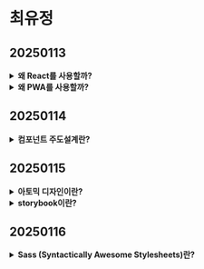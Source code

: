 # 최유정

## 20250113
<details>
    <summary>
    <b>왜 React를 사용할까?</b>
    </summary>

<ul>
    <h5>React 선택 이유 </h5>
    <li>WebRTC 관련 라이브러리와 예제가 더 풍부</li>
    <li>카카오맵/모빌리티 API 연동 사례가 더 많음</li>
    <li>국내외 커뮤니티가 더 크고 활성화되어 문제 해결이 용이</li>
</ul>
<ul>
    <h5>Vue3 대비 단점 보완 방법</h5>
    <li>상대적으로 높은 러닝커브 → Zustand 등 러닝커브가 낮은 도구 사용</li>
    <li>직관적이지 않은 JSX → TypeScript와 함께 사용하여 가독성 향상</li>
    <li>복잡한 설정 → Vite 사용으로 간소화</li>
</ul>
</details>

<details>
   <summary><b>왜 PWA를 사용할까?</b></summary>

<ul>
<h5>Progressive Web App 란? </h5>
<p>
Native Application과 유사한 사용자 경험을 제공하기 위해, 웹 기술을 활용하여 만들어진 애플리케이션을 말한다. <br/>
(HTML, CSS, JS 기반의 웹 표준 기술을 기반으로 개발된다.)
</p>
<li>
오프라인 지원: 네트워크 연결이 끊겨도, 캐싱을 통해 이전에 방문한 페이지나 데이터에 접근
</li>
<li>
네트워크 요청 가로채기 및 캐싱: 네트워크 요청을 가로채고 필요 시 캐시에서 데이터를 제공하여 로딩 속도 향상. 특히 불필요한 요청을 줄여 모바일 환경에서 배터리/데이터 사용량 감소 효과
</li>
<li>
푸시 알림 지원: 사용자가 앱을 사용하고 있지 않을 때, 중요한 업데이트나 메시지 표시 가능
</li>
<li>
사용자 디바이스에 설치 가능: 네이티브 앱처럼 사용자의 홈 화면에 아이콘을 추가하여 사용
</li>
</ul>
</details>


## 20250114 
<details>
    <summary>
    <b>컴포넌트 주도설계란?</b>
    </summary>

<ul>
    <p>컴포넌트를 모듈 단위로 개발하여 사용자 인터페이스(UI) 구축에 도달하는 디자인 및 개발 방법론(Component Driven Design / Development)입니다. 
    기본적인 컴포넌트 단위부터 시작하여 UI 화면(view)를 구성하기 위해 점진적으로 결합(조립)해가는 상향적(bottom-up) 성향을 띕니다.
    </p>
    <h5>컴포넌트란?</h5>
        <p>상호 교환 가능하고 표준화 된 사용자 인터페이스(UI) 구성 요소</p>
</ul>
<ul>
    <h5>왜 컴포넌트일까?</h5>
    <p>오늘 날 사용자 인터페이스는 그 어느 때보다도 복잡합니다. 
    규모가 큰 UI는 깨지기 쉽고 디버깅이 어려울 뿐더러 제작에도 많은 시간이 필요합니다. UI를 모듈 식으로 세분화하여 견고하면서도 유연한 컴포넌트를 구성하면 이러한 문제를 해결할 수 있습니다. 
    컴포넌트는 애플리케이션 비즈니스 로직(Business logic)에서 상태를 분리하여 상호 교환(Interchangeability)을 가능하게 합니다.
    </p>
</ul>
<ul>
    <h5>컴포넌트 주도설계의 장점</h5>
    <li>품질 (Quality) : 독립적으로 컴포넌트를 분리하여 관련 상태를 정의하여 UI가 다양한 시나리오에서 작동하는 지 확인 가능합니다.</li>
    <li>내구성 (Durability) : 컴포넌트 수준에서 테스트하여 세부 사항까지 버그를 정확하게 찾아낼 수 있습니다.</li>
    <li>속도 (Speed) :컴포넌트 라이브러리 또는 디자인 시스템의 컴포넌트를 재사용하여 UI를 보다 빠르게 조립할 수 있습니다</li>
    <li>효율성 (Efficiency) : UI를 개별 컴포넌트로 분해 한 다음 서로 다른 팀 구성원 간에 공유하여 개발 및 디자인을 병렬 처리합니다.</li>
</ul>
</details>

## 20250115
<details>
    <summary>
    <b>아토믹 디자인이란?</b>
    </summary>

<ul>
    <p>아토믹 디자인 방법론은 UI 설계 방법 중 하나이다. 
        복잡한 화면을 가장 작게 분해할 수 있는 원자 단위까지 나눔으로써, 각 요소 간 컴포넌트 재활용성은 높이고 복잡한 화면 구성을 쉽게 처리해주는 접근 방식 중 하나이다. 
    </p>
    <h5>컴포넌트 재사용성</h5>
        <li>컴포넌트 재활용성을 극대화</li>
        <li>React의 랜더링 최적화에 효과적인 설계방법 : 상태를 분산해 적용하기 때문에 상태 변화에 따른 랜더링이 작은 범위로 이루어져 성능을 최적화시키기 좋다</li>
        <li>어플리케이션과 분리하여 컴포넌트를 개발하고 테스트 할 수 있으며, 스타일 가이드와 같은 도구에서 볼 수 있다. </li>
        <li>통합 개발 시, 백엔드 어플리케이션의 로직에 의존하지 않는다.</li>
        <li>특정 컴포넌트에 CSS가 강하게 결합되어 있기 때문에 CSS를 잘 관리할 수 있다. </li>
</ul>
<ul>
    <h5>확장성 </h5>
    <h5>유지보수성 </h5>
</ul>
</details>
<details>
    <summary>
    <b>storybook이란?</b>
    </summary>

<ul>
    <p>스토리북은 프론트엔드 개발에서 UI 컴포넌트를 개발, 테스트 및 문서화하는데 사용되는 강력한 도구이다. 
        스토리북을 “워크벤치”로 사용하여 앱 밖에서 UI 컴포넌트를 구축한다. 
    </p>
    <h5>컴포넌트 단위 개발</h5>
        <p>UI 컴포넌트를 개별적으로 개발 가능하다. 각각의 컴포넌트가 스토리로 나눠져 있기 때문에 모듈화된 개발이 가능하며 효율적으로 프로젝트를 관리할 수 있다.</p>
</ul>
<ul>
    <h5>시각적 테스트</h5>
    <p>각각의 컴포넌트를 시각적으로 테스트할 수 있다. 
    컴포넌트의 다양한 상태(variant)를 스토리로 나타내어, 실제 화면에서 컴포넌트의 모습을 확인할 수 있으며, 이를 통해 UI 디자인과 레이아웃을 검증할 수 있다.
    </p>
</ul>
<ul>
    <h5>재사용성과 일관성</h5>
    <p>각각의 컴포넌트는 독립적으로 테스트되기 때문에 이를 통해 코드의 신뢰성을 높일 수 있다.</p>
</ul>
<ul>
    <h5>컴포넌트의 문서화</h5>
    <p>스토리북은 각각의 컴포넌트에 대해 문서화를 제공한다. 각 스토리는 해당 컴포넌트의 사용법, 
        속성 및 예제 코드를 제공하여 개발자들이 컴포넌트를 쉽게 이해하고 사용할 수 있도록 돕는다. </p>
</ul>
</details>

## 20250116
<details>
    <summary>
    <b>Sass (Syntactically Awesome Stylesheets)란?</b>
    </summary>

<ul>
    <p>스타일 시트를 생성하기 위한 확장된 CSS 프리 프로세서로, CSS의 한계를 극복하고 코드의 재사용성과 유지보수성을 향상시키기 위해 만들어졌다.
    주로 웹 개발에서 스타일링을 더 효과적으로 관리하고 구조화하기 위해 사용한다.
    SASS(Syntactically Awesome Style Sheets)는 CSS의 전처리기이며, 두 가지 문법을 제공한다.
    </p>
    <h5>SASS 문법 (들여쓰기 문법)</h5>
<pre><code>
    nav
        ul
            margin: 0
            padding: 0
            list-style: none
        li
            display: inline-block
        a
            display: block
            padding: 6px 12px
            text-decoration: none
</code></pre>
<h5>SCSS 문법 (중괄호 문법)</h5>
<pre><code>
nav {
    ul {
    margin: 0;
    padding: 0;
    list-style: none;
    }
    li {
    display: inline-block;
    }
    a {
    display: block;
    padding: 6px 12px;
    text-decoration: none;
    }
}
</code></pre>
</ul>
<ul>
<h5>장점</h5>
    <li>중첩을 지원하여 코드의 가독성을 향상시키고, 중첩 구조는 HTML 요소의 계층 구조와 비슷하게 코드를 작성할 수 있도록 도와준다.</li>
    <li>변수를 사용하여 스타일에서 사용되는 값을 중앙에서 관리할 수 있어 유지보수성이 향상되고, 재사용이 가능하다.</li>
    <li>여러 개의 파일로 스타일을 나누고, '@import'를 통해 불러와 사용하기 때문에 모듈화하여 관리한다.</li>
    <li>Sass는 CSS보다 더 프로그래밍적인 요소를 제공하여 복잡한 스타일로직을 보다 간편화한다.</li>
</ul>
<ul>
<h5>단점</h5>
    <li>Sass 파일은 브라우저에서 직접 인식되지 않아, CSS로 변환되어야 한다. 이로인해 추가적인 빌드 단계가 필요하여 초기설정에서 일어날 수 있는 복잡성 특징이 있다.</li>
    <li>중첩이 가독성을 향상시키지만, 과도한 중첩 사용은 오히려 유지보수를 어렵게 할 수 있다.</li>
    <li>브라우저에 보여지는 CSS 파일은 Sass 소스 코드와는 다르기 때문에 버전관리 시스템에서 소스코드와 컴파일된 코드를 함께 관리하기에 어려울 수 있다.</li>
</ul>
<p>현재 진행하고 있는 프로젝트의 경우 역할별 컴포넌트가 다르고 반응형 디자인을 고혀해야하므로 ssas의 도입이 도움이 된다고 생각한다.</p>
</details>